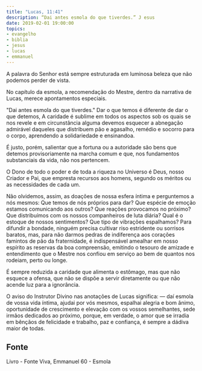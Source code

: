 ```yaml
---
title: "Lucas, 11:41"
description: “Dai antes esmola do que tiverdes.” J esus
date: 2019-02-01 19:00:00
topics: 
- evangelho
- biblia
- jesus
- lucas
- emmanuel
---
```


A palavra do Senhor está sempre estruturada em luminosa beleza que não
podemos perder de vista.

No capítulo da esmola, a recomendação do Mestre, dentro da narrativa de
Lucas, merece apontamentos especiais.

"Dai antes esmola do que tiverdes."
Dar o que temos é diferente de dar o que detemos, A caridade é sublime em
todos os aspectos sob os quais se nos revele e em circunstância alguma devemos
esquecer a abnegação admirável daqueles que distribuem pão e agasalho, remédio e
socorro para o corpo, aprendendo a solidariedade e ensinando­a.

É justo, porém, salientar que a fortuna ou a autoridade são bens que
detemos provisoriamente na marcha comum e que, nos fundamentos substanciais da
vida, não nos pertencem.

O Dono de todo o poder e de toda a riqueza no Universo é Deus, nosso
Criador e Pai, que empresta recursos aos homens, segundo os méritos ou as
necessidades de cada um.

Não olvidemos, assim, as doações de nossa esfera íntima e perguntemos a
nós mesmos:
Que temos de nós próprios para dar?
Que espécie de emoção estamos comunicando aos outros?
Que reações provocamos no próximo?
Que distribuímos com os nossos companheiros de luta diária?
Qual é o estoque de nossos sentimentos?
Que tipo de vibrações espalhamos?
Para difundir a bondade, ninguém precisa cultivar riso estridente ou sorrisos
baratos, mas, para não darmos pedras de indiferença aos corações famintos de pão
da fraternidade, é indispensável amealhar em nosso espírito as reservas da boa
compreensão, emitindo o tesouro de amizade e entendimento que o Mestre nos
confiou em serviço ao bem de quantos nos rodeiam, perto ou longe.

É sempre reduzida a caridade que alimenta o estômago, mas que não
esquece a ofensa, que não se dispõe a servir diretamente ou que não acende luz para
a ignorância.

O aviso do Instrutor Divino nas anotações de Lucas significa: — daí esmola
de vossa vida íntima, ajudai por vós mesmos, espalhai alegria e bom ânimo,
oportunidade de crescimento e elevação com os vossos semelhantes, sede irmãos
dedicados ao próximo, porque, em verdade, o amor que se irradia em bênçãos de
felicidade e trabalho, paz e confiança, é sempre a dádiva maior de todas.


## Fonte
Livro - Fonte Viva, Emmanuel
60 - Esmola
